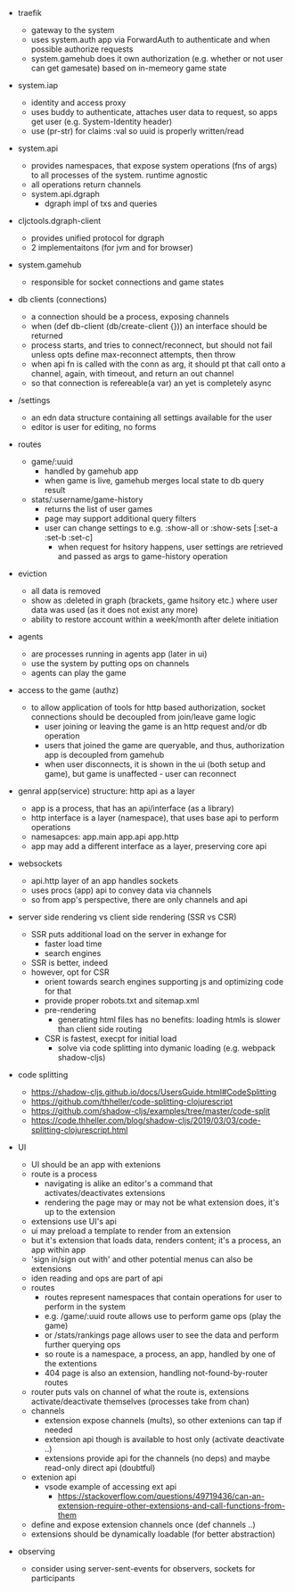 
- traefik
  - gateway to the system
  - uses system.auth app via ForwardAuth to authenticate and when possible authorize requests
  - system.gamehub does it own authorization (e.g. whether or not user can get gamesate) based on in-memeory game state

- system.iap
  - identity and access proxy
  - uses buddy to authenticate, attaches user data to request, so apps get user (e.g. System-Identity header)
  - use (pr-str) for claims :val so uuid is properly written/read

- system.api
  - provides namespaces, that expose system operations (fns of args) to all processes of the system. runtime agnostic
  - all operations return channels
  - system.api.dgraph
    - dgraph impl of txs and queries

- cljctools.dgraph-client
  - provides unified protocol for dgraph
  - 2 implementaitons (for jvm and for browser)

- system.gamehub
  - responsible for socket connections and game states

- db clients (connections)
  - a connection should be a process, exposing channels
  - when (def db-client (db/create-client {})) an interface should be returned
  - process starts, and tries to connect/reconnect, but should not fail unless opts define max-reconnect attempts, then throw
  - when api fn is called with the conn as arg, it should pt that call onto a channel, again, with timeout, and return an out channel
  - so that connection is refereable(a var) an yet is completely async

- /settings
  - an edn data structure containing all settings available for the user
  - editor is user for editing, no forms

- routes
  - game/:uuid 
    - handled by gamehub app 
    - when game is live, gamehub merges local state to db query result
  - stats/:username/game-history
    - returns the list of user games
    - page may support additional query filters
    - user can change settings to e.g. :show-all or :show-sets [:set-a :set-b :set-c]
      - when request for hsitory happens, user settings are retrieved and passed as args to game-history operation

- eviction
  - all data is removed
  - show as :deleted in graph (brackets, game hsitory etc.) where user data was used (as it does not exist any more)
  - ability to restore account within a week/month after delete initiation

- agents
  - are processes running in agents app (later in ui)
  - use the system by putting ops on channels
  - agents can play the game

- access to the game (authz)
  - to allow application of tools for http based authorization, socket connections should be decoupled from join/leave game logic
    - user joining or leaving the game is an http request and/or db operation
    - users that joined the game are queryable, and thus, authorization app is decoupled from gamehub
    - when user disconnects, it is shown in the ui (both setup and game), but game is unaffected - user can reconnect

- genral app(service) structure: http api as a layer
  - app is a process, that has an api/interface (as a library)
  - http interface is a layer (namespace), that uses base api to perform operations
  - namesapces: app.main app.api app.http
  - app may add a different interface as a layer, preserving core api

- websockets
  - api.http layer of an app handles sockets
  - uses procs (app) api to convey data via channels
  - so from app's perspective, there are only channels and api

- server side rendering vs client side rendering (SSR vs CSR)
  - SSR puts additional load on the server in exhange for
    - faster load time
    - search engines
  - SSR is better, indeed
  - however, opt for CSR
    - orient towards search engines supporting js and optimizing code for that
    - provide proper robots.txt and sitemap.xml
    - pre-rendering
      - generating html files has no benefits: loading htmls is slower than client side routing
    - CSR is fastest, execpt for initial load
      - solve via code splitting into dymanic loading (e.g. webpack shadow-cljs)

- code splitting
  - https://shadow-cljs.github.io/docs/UsersGuide.html#CodeSplitting
  - https://github.com/thheller/code-splitting-clojurescript
  - https://github.com/shadow-cljs/examples/tree/master/code-split
  - https://code.thheller.com/blog/shadow-cljs/2019/03/03/code-splitting-clojurescript.html

- UI
  - UI should be an app with extenions
  - route is a process
    - navigating is alike an editor's a command that activates/deactivates extensions
    - rendering the page may or may not be what extension does, it's up to the extension
  - extensions use UI's api
  - ui may preload a template to render from an extension
  - but it's extension  that loads data, renders content; it's a process, an app within app
  - 'sign in/sign out with' and other potential menus can also be extensions
  - iden reading and ops are part of api
  - routes 
    - routes represent namespaces that contain operations for user to perform in the system
    - e.g. /game/:uuid route allows use to perform game ops (play the game)
    - or /stats/rankings page allows user to see the data and perform further querying ops
    - so route is a namespace, a process, an app, handled by one of the extentions
    - 404 page is also an extension, handling not-found-by-router routes
  - router puts vals on channel of what the route is, extensions activate/deactivate themselves (processes take from chan)
  - channels
    - extension expose channels (mults), so other extenions can tap if needed
    - extension api though is available to host only (activate deactivate ..)
    - extensions provide api for the channels (no deps) and maybe read-only direct api (doubtful)
  - extenion api
    - vsode example of accessing ext api
      - https://stackoverflow.com/questions/49719436/can-an-extension-require-other-extensions-and-call-functions-from-them
  - define and expose extension channels once (def channels ..)
  - extensions should be dynamically loadable (for better abstraction)

- observing
  - consider using server-sent-events for observers, sockets for participants